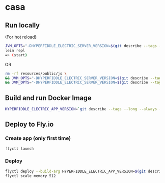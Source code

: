# casa


## Run locally

(For hot reload)
```bash
JVM_OPTS="-DHYPERFIDDLE_ELECTRIC_SERVER_VERSION=$(git describe --tags --long --always --dirty)" lein build
lein repl
=> (start)
```
OR
```bash
rm -rf resources/public/js \
&& JVM_OPTS="-DHYPERFIDDLE_ELECTRIC_SERVER_VERSION=$(git describe --tags --long --always --dirty)" lein build \
&& JVM_OPTS="-DHYPERFIDDLE_ELECTRIC_SERVER_VERSION=$(git describe --tags --long --always --dirty)" lein run
```

## Build and run Docker Image

```bash
HYPERFIDDLE_ELECTRIC_APP_VERSION=`git describe --tags --long --always --dirty` docker compose up --build
```

## Deploy to Fly.io

### Create app (only first time)
```bash
flyctl launch
```

### Deploy
```bash
flyctl deploy --build-arg HYPERFIDDLE_ELECTRIC_APP_VERSION=$(git describe --tags --long --always --dirty)
flyctl scale memory 512
```

